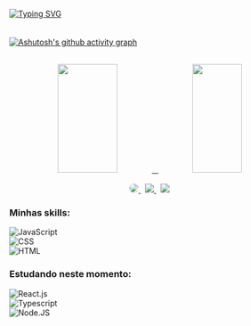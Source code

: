 
[![Typing SVG](https://readme-typing-svg.herokuapp.com/?color=8760c3&size=35&center=true&vCenter=true&width=1000&lines=Olá,+meu+nome+é+Wilka+Santos;Sou+Desenvolvedora+Front-End;Sejam+Bem+Vindos!+:%29)](https://git.io/typing-svg)
<br/>
<br/>
<br/>
[![Ashutosh's github activity graph](https://github-readme-activity-graph.cyclic.app/graph?username=wilkaSantos&bg_color=26282c&color=8760c3&line=ff6aba&point=ff6aba&area=true&hide_border=true)](https://github.com/ashutosh00710/github-readme-activity-graph)
<br>
<br>
<div align="center">
  <a href ="https://github.com/wilkaSantos">
  <img width="46%" height="195px" src="https://github-readme-stats.vercel.app/api?username=wilkaSantos&show_icons=true&theme=dracula&include_all_commits=true">
  &nbsp;
  <img width="42%" height="195px" src="https://github-readme-stats.vercel.app/api/top-langs/?username=wilkaSantos&layout=compact&langs_count=16&theme=dracula">
</div>  
<br>
<div align="center">
  <a href="https://www.linkedin.com/in/wilka-santos-4b810714b/" target="_blank">
    <img src="https://img.shields.io/badge/-LinkedIn-%230077B5?style=for-the-badge&logo=linkedin&logoColor=white" style="border-radius: 30px" target="_blank">
  </a>&nbsp;
  <a href="https://discord.com/invite/WilkaSantos#3222" target="_blank">
    <img src="https://img.shields.io/badge/-Discord-7289da?style=for-the-badge&logo=discord&logoColor=white" target="_blank">
  </a>&nbsp;
  <a href = "mailto:">
    <img src="https://img.shields.io/badge/-Gmail-9e2a2b?style=for-the-badge&logo=gmail&logoColor=white" target="_blank">
  </a>
</div>
  
  ### Minhas skills:
![JavaScript](https://img.shields.io/badge/-JavaScript-0D1117?style=for-the-badge&logo=javascript&labelColor=0D1117)<br>
![CSS](https://img.shields.io/badge/-CSS-0D1117?style=for-the-badge&logo=CSS3&logoColor=1572B6&labelColor=0D1117)<br>
![HTML](https://img.shields.io/badge/-HTML-0D1117?style=for-the-badge&logo=html5&labelColor=0D1117)


 ### Estudando neste momento:
![React.js](https://img.shields.io/badge/-React.js-0D1117?style=for-the-badge&logo=react&labelColor=0D1117)<br>
![Typescript](https://img.shields.io/badge/-JavaScript-0D1117?style=for-the-badge&logo=javascript&labelColor=0D1117&textColor=0D1117)<br>
![Node.JS](https://img.shields.io/badge/-Node.JS-0D1117?style=for-the-badge&logo=node.js&labelColor=0D1117&textColor=0D1117)


<!--

<div align="center">
<br><p align="centre"><b>Visitors Count</b></p>  
<p align="center"><img align="center" src="https://profile-counter.glitch.me/{carolbarbosa101}/count.svg" /></p> 
<br>
</div>

-->
